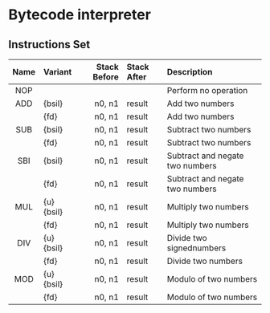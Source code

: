 # Bytecode interpreter

## Instructions Set

| Name | Variant | Stack Before | Stack After | Description
|:--:|:--|--:|:--|:--|
| NOP | | | | Perform no operation
| ADD | {bsil} | n0, n1 | result | Add two numbers
|     | {fd} | n0, n1 | result | Add two numbers
| SUB | {bsil} | n0, n1 | result | Subtract two numbers
|     | {fd} | n0, n1 | result | Subtract two numbers
| SBI | {bsil} | n0, n1 | result | Subtract and negate two numbers
|     | {fd} | n0, n1 | result | Subtract and negate two numbers
| MUL | {u} {bsil}  | n0, n1 | result | Multiply two numbers
|     | {fd} | n0, n1 | result | Multiply two numbers
| DIV | {u} {bsil} | n0, n1 | result | Divide two signednumbers
|     | {fd} | n0, n1 | result | Divide two numbers
| MOD | {u} {bsil} | n0, n1 | result | Modulo of two numbers
|     | {fd} | n0, n1 | result | Modulo of two numbers
